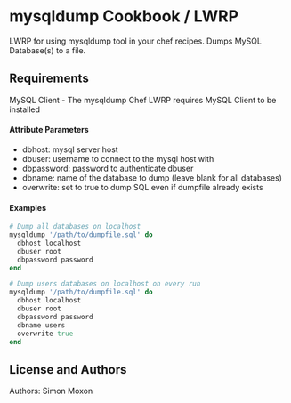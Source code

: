 mysqldump Cookbook / LWRP
=========================
LWRP for using mysqldump tool in your chef recipes.  Dumps MySQL Database(s) to a file.


Requirements
------------
MySQL Client - The mysqldump Chef LWRP requires MySQL Client to be installed


#### Attribute Parameters
- dbhost: mysql server host
- dbuser: username to connect to the mysql host with
- dbpassword: password to authenticate dbuser
- dbname: name of the database to dump (leave blank for all databases)
- overwrite: set to true to dump SQL even if dumpfile already exists



#### Examples
```ruby
# Dump all databases on localhost
mysqldump '/path/to/dumpfile.sql' do
  dbhost localhost
  dbuser root
  dbpassword password
end
```

```ruby
# Dump users databases on localhost on every run
mysqldump '/path/to/dumpfile.sql' do
  dbhost localhost
  dbuser root
  dbpassword password
  dbname users
  overwrite true
end
```


License and Authors
-------------------
Authors: Simon Moxon
